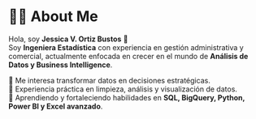 # 👩‍💻 About Me  

Hola, soy **Jessica V. Ortiz Bustos** 👋  
Soy **Ingeniera Estadística** con experiencia en gestión administrativa y comercial, actualmente enfocada en crecer en el mundo de **Análisis de Datos y Business Intelligence**.  

🔹 Me interesa transformar datos en decisiones estratégicas.  
🔹 Experiencia práctica en limpieza, análisis y visualización de datos.  
🔹 Aprendiendo y fortaleciendo habilidades en **SQL, BigQuery, Python, Power BI y Excel avanzado**.  
